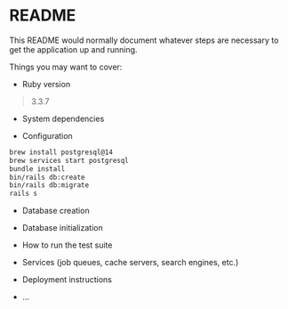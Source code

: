 # README

This README would normally document whatever steps are necessary to get the
application up and running.

Things you may want to cover:

* Ruby version
> 3.3.7

* System dependencies

* Configuration
```bash
brew install postgresql@14
brew services start postgresql
bundle install
bin/rails db:create
bin/rails db:migrate
rails s
```
* Database creation

* Database initialization

* How to run the test suite

* Services (job queues, cache servers, search engines, etc.)

* Deployment instructions

* ...

